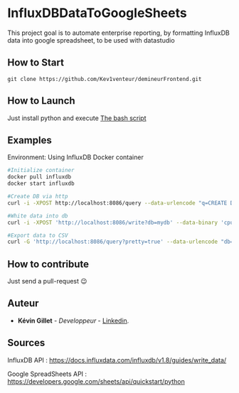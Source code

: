 # InfluxDBDataToGoogleSheets
This project goal is to automate enterprise reporting, by formatting InfluxDB data into google spreadsheet, to be used with datastudio
## How to Start
```
git clone https://github.com/Kev1venteur/demineurFrontend.git
```

## How to Launch
Just install python and execute [The bash script](grafana-data_exporter.sh)

## Examples
Environment: Using InfluxDB Docker container

``` sh
#Initialize container
docker pull influxdb
docker start influxdb

#Create DB via http
curl -i -XPOST http://localhost:8086/query --data-urlencode "q=CREATE DATABASE mydb"

#White data into db
curl -i -XPOST 'http://localhost:8086/write?db=mydb' --data-binary 'cpu_load_short,host=server01,region=us-west value=0.64 1434055562000000000'

#Export data to CSV
curl -G 'http://localhost:8086/query?pretty=true' --data-urlencode "db=mydb" --data-urlencode "q=SELECT \"value\" FROM \"cpu_load_short\" WHERE \"region\"='us-west'" -H "Accept: application/csv" > raw-csv-data.csv
```

## How to contribute
Just send a pull-request 😉

## Auteur
- <b>Kévin Gillet</b> - <i>Developpeur</i> - <a href="https://www.linkedin.com/in/k%C3%A9vin-gillet-50b25b175/">Linkedin</a>.

## Sources
InfluxDB API : https://docs.influxdata.com/influxdb/v1.8/guides/write_data/

Google SpreadSheets API : https://developers.google.com/sheets/api/quickstart/python
